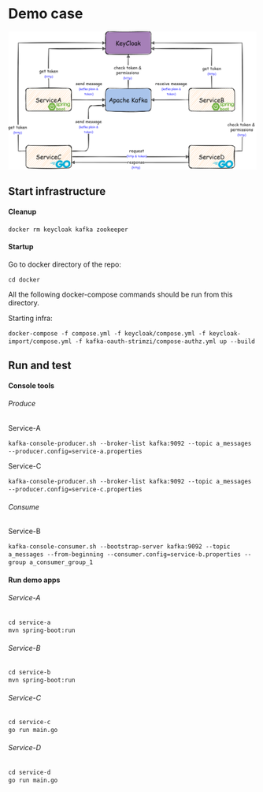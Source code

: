 # Demo case
![Demo case](.img/demo-case.png?raw=true)
## Start infrastructure
#### Cleanup

```
docker rm keycloak kafka zookeeper
```

#### Startup
Go to docker directory of the repo:

```
cd docker
```

All the following docker-compose commands should be run from this directory.

Starting infra:

```
docker-compose -f compose.yml -f keycloak/compose.yml -f keycloak-import/compose.yml -f kafka-oauth-strimzi/compose-authz.yml up --build
```

## Run and test 

#### Console tools
###### Produce
Service-A
```
kafka-console-producer.sh --broker-list kafka:9092 --topic a_messages --producer.config=service-a.properties
```
Service-C
```
kafka-console-producer.sh --broker-list kafka:9092 --topic a_messages --producer.config=service-c.properties
```

###### Consume
Service-B
```
kafka-console-consumer.sh --bootstrap-server kafka:9092 --topic a_messages --from-beginning --consumer.config=service-b.properties --group a_consumer_group_1
```
#### Run demo apps
###### Service-A
```
cd service-a
mvn spring-boot:run
```
###### Service-B
```
cd service-b
mvn spring-boot:run
```
###### Service-C
```
cd service-c
go run main.go
```
###### Service-D
```
cd service-d
go run main.go
```
